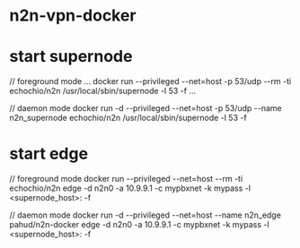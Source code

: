 # n2n-vpn-docker



# start supernode

// foreground mode
...
docker run --privileged --net=host -p 53/udp --rm -ti echochio/n2n /usr/local/sbin/supernode -l 53 -f
...

// daemon mode
docker run -d --privileged --net=host -p 53/udp --name n2n_supernode echochio/n2n /usr/local/sbin/supernode -l 53 -f

# start edge

// foreground mode
docker run --privileged --net=host --rm -ti echochio/n2n edge -d n2n0 -a 10.9.9.1 -c mypbxnet -k mypass -l <supernode_host>:<port> -f

// daemon mode
docker run -d --privileged --net=host --name n2n_edge pahud/n2n-docker edge -d n2n0 -a 10.9.9.1 -c mypbxnet -k mypass -l <supernode_host>:<port> -f


